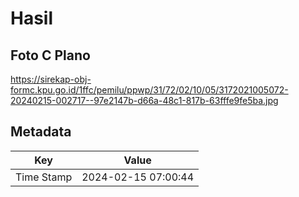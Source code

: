 # Hasil

## Foto C Plano

https://sirekap-obj-formc.kpu.go.id/1ffc/pemilu/ppwp/31/72/02/10/05/3172021005072-20240215-002717--97e2147b-d66a-48c1-817b-63fffe9fe5ba.jpg


## Metadata

| Key        | Value               |
| ---------- | ------------------- |
| Time Stamp | 2024-02-15 07:00:44 |



